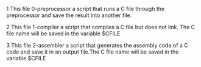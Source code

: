 1 This file 0-preprocessor a script that runs a C file through the preprocessor and save the result into another file.

2 This file 1-compiler a script that compiles a C file but does not link. The C file name will be saved in the variable $CFILE

3 This file 2-assembler a script that generates the assembly code of a C code and save it in an output file.The C file name will be saved in the variable $CFILE
